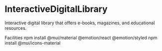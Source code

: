 # InteractiveDigitalLibrary
Interactive digital library that offers e-books, magazines, and educational resources. 

Facilities
npm install @mui/material @emotion/react @emotion/styled
npm install @mui/icons-material
